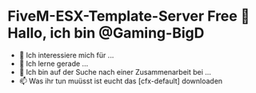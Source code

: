 # FiveM-ESX-Template-Server Free 👋 Hallo, ich bin @Gaming-BigD
- 👀 Ich interessiere mich für ...
- 🌱 Ich lerne gerade ...
- 💞️ Ich bin auf der Suche nach einer Zusammenarbeit bei ...
- 📫 Was ihr tun muüsst ist eucht das [cfx-default] downloaden

<!---
Was ihr tun muüsst ist eucht das [cfx-default] downloaden
--->
